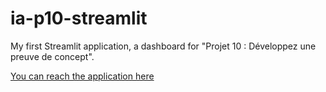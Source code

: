 # ia-p10-streamlit
My first Streamlit application, a dashboard for "Projet 10 : Développez une preuve de concept".

[You can reach the application here](https://ai-project-10.streamlit.app)